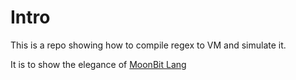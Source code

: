 # Intro

This is a repo showing how to compile regex to VM and simulate it.

It is to show the elegance of [MoonBit Lang](https://moonbitlang.com)